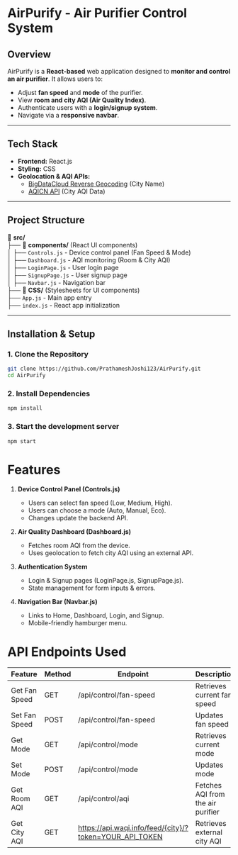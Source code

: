 # **AirPurify - Air Purifier Control System**  

## **Overview**  
AirPurify is a **React-based** web application designed to **monitor and control an air purifier**. It allows users to:  
- Adjust **fan speed** and **mode** of the purifier.  
- View **room and city AQI (Air Quality Index)**.  
- Authenticate users with a **login/signup system**.  
- Navigate via a **responsive navbar**.  

---

## **Tech Stack**  
- **Frontend:** React.js   
- **Styling:** CSS  
- **Geolocation & AQI APIs:**  
  - [BigDataCloud Reverse Geocoding](https://www.bigdatacloud.com/) (City Name)  
  - [AQICN API](https://aqicn.org/api/) (City AQI Data)  

---

## **Project Structure**  

📁 **src/**  
 ├── 📁 **components/** (React UI components)  
 │   ├── `Controls.js` - Device control panel (Fan Speed & Mode)  
 │   ├── `Dashboard.js` - AQI monitoring (Room & City AQI)  
 │   ├── `LoginPage.js` - User login page  
 │   ├── `SignupPage.js` - User signup page  
 │   ├── `Navbar.js` - Navigation bar  
 ├── 📁 **CSS/** (Stylesheets for UI components)  
 ├── `App.js` - Main app entry  
 ├── `index.js` - React app initialization  

---

## **Installation & Setup**  

### **1. Clone the Repository**  
```sh
git clone https://github.com/PrathameshJoshi123/AirPurify.git
cd AirPurify
```
### **2. Install Dependencies**  
```sh
npm install
```
### **3. Start the development server**  
```sh
npm start
```

# Features

1. **Device Control Panel (Controls.js)**
   - Users can select fan speed (Low, Medium, High).
   - Users can choose a mode (Auto, Manual, Eco).
   - Changes update the backend API.

2. **Air Quality Dashboard (Dashboard.js)**
   - Fetches room AQI from the device.
   - Uses geolocation to fetch city AQI using an external API.

3. **Authentication System**
   - Login & Signup pages (LoginPage.js, SignupPage.js).
   - State management for form inputs & errors.

4. **Navigation Bar (Navbar.js)**
   - Links to Home, Dashboard, Login, and Signup.
   - Mobile-friendly hamburger menu.


# API Endpoints Used

| Feature          | Method | Endpoint                                                   | Description                                  |
|------------------|--------|------------------------------------------------------------|----------------------------------------------|
| Get Fan Speed    | GET    | /api/control/fan-speed                                     | Retrieves current fan speed                 |
| Set Fan Speed    | POST   | /api/control/fan-speed                                     | Updates fan speed                           |
| Get Mode         | GET    | /api/control/mode                                          | Retrieves current mode                      |
| Set Mode         | POST   | /api/control/mode                                          | Updates mode                                |
| Get Room AQI     | GET    | /api/control/aqi                                           | Fetches AQI from the air purifier           |
| Get City AQI     | GET    | https://api.waqi.info/feed/{city}/?token=YOUR_API_TOKEN     | Retrieves external city AQI                 |

